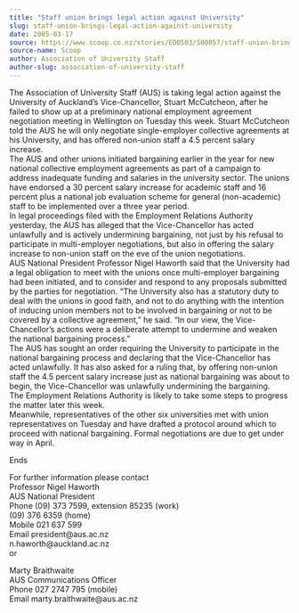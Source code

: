 ```yaml
---
title: "Staff union brings legal action against University"
slug: staff-union-brings-legal-action-against-university
date: 2005-03-17
source: https://www.scoop.co.nz/stories/ED0503/S00057/staff-union-brings-legal-action-against-university.htm
source-name: Scoop
author: Association of University Staff
author-slug: association-of-university-staff
---
```


<p>The Association of University Staff (AUS) is taking legal
action against the University of Auckland’s Vice-Chancellor,
Stuart McCutcheon, after he failed to show up at a
preliminary national employment agreement negotiation
meeting in Wellington on Tuesday this week. Stuart
McCutcheon told the AUS he will only negotiate
single-employer collective agreements at his University, and
has offered non-union staff a 4.5 percent salary
increase.<br>The AUS and other unions initiated bargaining
earlier in the year for new national collective employment
agreements as part of a campaign to address inadequate
funding and salaries in the university sector. The unions
have endorsed a 30 percent salary increase for academic
staff and 16 percent plus a national job evaluation scheme
for general (non-academic) staff to be implemented over a
three year period.<br>In legal proceedings filed with the
Employment Relations Authority yesterday, the AUS has
alleged that the Vice-Chancellor has acted unlawfully and is
actively undermining bargaining, not just by his refusal to
participate in multi-employer negotiations, but also in
offering the salary increase to non-union staff on the eve
of the union negotiations.<br>AUS National President
Professor Nigel Haworth said that the University had a legal
obligation to meet with the unions once multi-employer
bargaining had been initiated, and to consider and respond
to any proposals submitted by the parties for negotiation.
“The University also has a statutory duty to deal with the
unions in good faith, and not to do anything with the
intention of inducing union members not to be involved in
bargaining or not to be covered by a collective agreement,”
he said. “In our view, the Vice-Chancellor’s actions were a
deliberate attempt to undermine and weaken the national
bargaining process.”<br>The AUS has sought an order
requiring the University to participate in the national
bargaining process and declaring that the Vice-Chancellor
has acted unlawfully. It has also asked for a ruling that,
by offering non-union staff the 4.5 percent salary increase
just as national bargaining was about to begin, the
Vice-Chancellor was unlawfully undermining the
bargaining.<br>The Employment Relations Authority is likely
to take some steps to progress the matter later this
week.<br>Meanwhile, representatives of the other six
universities met with union representatives on Tuesday and
have drafted a protocol around which to proceed with
national bargaining. Formal negotiations are due to get
under way in April.<p>
<p>Ends</p>

<p>For further information please
contact<br>Professor Nigel Haworth					<br>AUS National
President					<br>Phone	(09) 373 7599, extension 85235
(work) <br>(09) 376 6359	(home)					<br>Mobile	021 637
599			<br>Email
	president@aus.ac.nz	<br>	n.haworth@auckland.ac.nz			<br>or</p>

<p>Marty
Braithwaite<br>AUS Communications Officer<br>Phone 027 2747
795 (mobile)<br>Email
marty.braithwaite@aus.ac.nz<br><p>




<!--


